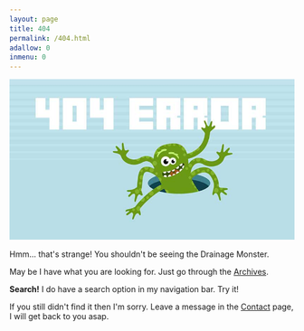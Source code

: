```yaml
---
layout: page
title: 404
permalink: /404.html
adallow: 0
inmenu: 0
---
```


![404 Error](/img/404.jpg)

Hmm... that's strange! You shouldn't be seeing the Drainage Monster.

May be I have what you are looking for. Just go through the [Archives](/archive/).

**Search!** I do have a search option in my navigation bar. Try it!

If you still didn't find it then I'm sorry. Leave a message in the [Contact](/contact/) page, I will get back to you asap.